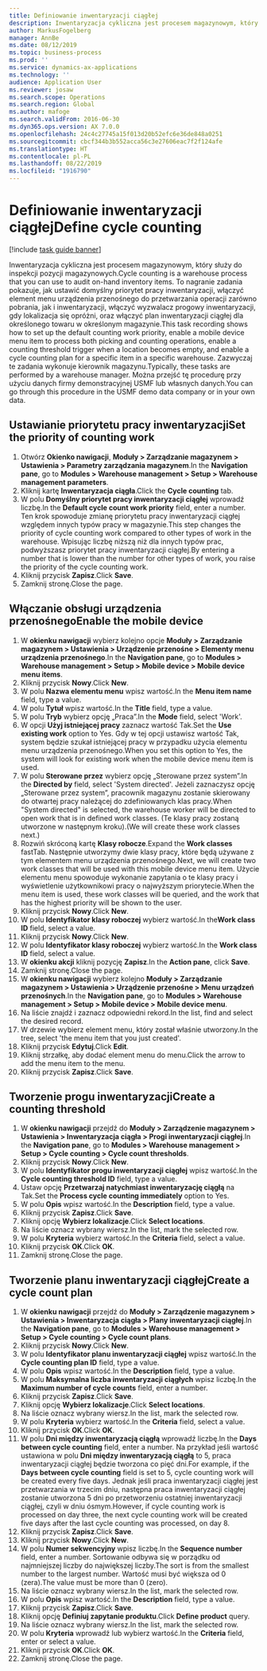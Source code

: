 ```yaml
---
title: Definiowanie inwentaryzacji ciągłej
description: Inwentaryzacja cykliczna jest procesem magazynowym, który służy do inspekcji pozycji magazynowych.
author: MarkusFogelberg
manager: AnnBe
ms.date: 08/12/2019
ms.topic: business-process
ms.prod: ''
ms.service: dynamics-ax-applications
ms.technology: ''
audience: Application User
ms.reviewer: josaw
ms.search.scope: Operations
ms.search.region: Global
ms.author: mafoge
ms.search.validFrom: 2016-06-30
ms.dyn365.ops.version: AX 7.0.0
ms.openlocfilehash: 24c4c27745a15f013d20b52efc6e36de848a0251
ms.sourcegitcommit: cbcf344b3b552acca56c3e27606eac7f2f124afe
ms.translationtype: HT
ms.contentlocale: pl-PL
ms.lasthandoff: 08/22/2019
ms.locfileid: "1916790"
---
```

# <a name="define-cycle-counting"></a><span data-ttu-id="105b7-103">Definiowanie inwentaryzacji ciągłej</span><span class="sxs-lookup"><span data-stu-id="105b7-103">Define cycle counting</span></span> 

[!include [task guide banner](../../includes/task-guide-banner.md)]

<span data-ttu-id="105b7-104">Inwentaryzacja cykliczna jest procesem magazynowym, który służy do inspekcji pozycji magazynowych.</span><span class="sxs-lookup"><span data-stu-id="105b7-104">Cycle counting is a warehouse process that you can use to audit on-hand inventory items.</span></span> <span data-ttu-id="105b7-105">To nagranie zadania pokazuje, jak ustawić domyślny priorytet pracy inwentaryzacji, włączyć element menu urządzenia przenośnego do przetwarzania operacji zarówno pobrania, jak i inwentaryzacji, włączyć wyzwalacz progowy inwentaryzacji, gdy lokalizacja się opróżni, oraz włączyć plan inwentaryzacji ciągłej dla określonego towaru w określonym magazynie.</span><span class="sxs-lookup"><span data-stu-id="105b7-105">This task recording shows how to set up the default counting work priority, enable a mobile device menu item to process both picking and counting operations, enable a counting threshold trigger when a location becomes empty, and enable a cycle counting plan for a specific item in a specific warehouse.</span></span> <span data-ttu-id="105b7-106">Zazwyczaj te zadania wykonuje kierownik magazynu.</span><span class="sxs-lookup"><span data-stu-id="105b7-106">Typically, these tasks are performed by a warehouse manager.</span></span> <span data-ttu-id="105b7-107">Można przejść tę procedurę przy użyciu danych firmy demonstracyjnej USMF lub własnych danych.</span><span class="sxs-lookup"><span data-stu-id="105b7-107">You can go through this procedure in the USMF demo data company or in your own data.</span></span>


## <a name="set-the-priority-of-counting-work"></a><span data-ttu-id="105b7-108">Ustawianie priorytetu pracy inwentaryzacji</span><span class="sxs-lookup"><span data-stu-id="105b7-108">Set the priority of counting work</span></span>
1. <span data-ttu-id="105b7-109">Otwórz **Okienko nawigacji**, **Moduły > Zarządzanie magazynem > Ustawienia > Parametry zarządzania magazynem**.</span><span class="sxs-lookup"><span data-stu-id="105b7-109">In the **Navigation pane**, go to **Modules > Warehouse management > Setup > Warehouse management parameters**.</span></span>
2. <span data-ttu-id="105b7-110">Kliknij kartę **Inwentaryzacja ciągła**.</span><span class="sxs-lookup"><span data-stu-id="105b7-110">Click the **Cycle counting** tab.</span></span>
3. <span data-ttu-id="105b7-111">W polu **Domyślny priorytet pracy inwentaryzacji ciągłej** wprowadź liczbę.</span><span class="sxs-lookup"><span data-stu-id="105b7-111">In the **Default cycle count work priority** field, enter a number.</span></span> <span data-ttu-id="105b7-112">Ten krok spowoduje zmianę priorytetu pracy inwentaryzacji ciągłej względem innych typów pracy w magazynie.</span><span class="sxs-lookup"><span data-stu-id="105b7-112">This step changes the priority of cycle counting work compared to other types of work in the warehouse.</span></span> <span data-ttu-id="105b7-113">Wpisując liczbę niższą niż dla innych typów prac, podwyższasz priorytet pracy inwentaryzacji ciągłej.</span><span class="sxs-lookup"><span data-stu-id="105b7-113">By entering a number that is lower than the number for other types of work, you raise the priority of the cycle counting work.</span></span>  
4. <span data-ttu-id="105b7-114">Kliknij przycisk **Zapisz**.</span><span class="sxs-lookup"><span data-stu-id="105b7-114">Click **Save**.</span></span>
5. <span data-ttu-id="105b7-115">Zamknij stronę.</span><span class="sxs-lookup"><span data-stu-id="105b7-115">Close the page.</span></span>

## <a name="enable-the-mobile-device"></a><span data-ttu-id="105b7-116">Włączanie obsługi urządzenia przenośnego</span><span class="sxs-lookup"><span data-stu-id="105b7-116">Enable the mobile device</span></span>
1. <span data-ttu-id="105b7-117">W **okienku nawigacji** wybierz kolejno opcje **Moduły > Zarządzanie magazynem > Ustawienia > Urządzenie przenośne > Elementy menu urządzenia przenośnego**.</span><span class="sxs-lookup"><span data-stu-id="105b7-117">In the **Navigation pane**, go to **Modules > Warehouse management > Setup > Mobile device > Mobile device menu items**.</span></span>
2. <span data-ttu-id="105b7-118">Kliknij przycisk **Nowy**.</span><span class="sxs-lookup"><span data-stu-id="105b7-118">Click **New**.</span></span>
3. <span data-ttu-id="105b7-119">W polu **Nazwa elementu menu** wpisz wartość.</span><span class="sxs-lookup"><span data-stu-id="105b7-119">In the **Menu item name** field, type a value.</span></span>
4. <span data-ttu-id="105b7-120">W polu **Tytuł** wpisz wartość.</span><span class="sxs-lookup"><span data-stu-id="105b7-120">In the **Title** field, type a value.</span></span>
5. <span data-ttu-id="105b7-121">W polu **Tryb** wybierz opcję „Praca”.</span><span class="sxs-lookup"><span data-stu-id="105b7-121">In the **Mode** field, select 'Work'.</span></span>
6. <span data-ttu-id="105b7-122">W opcji **Użyj istniejącej pracy** zaznacz wartość Tak.</span><span class="sxs-lookup"><span data-stu-id="105b7-122">Set the **Use existing work** option to Yes.</span></span> <span data-ttu-id="105b7-123">Gdy w tej opcji ustawisz wartość Tak, system będzie szukał istniejącej pracy w przypadku użycia elementu menu urządzenia przenośnego.</span><span class="sxs-lookup"><span data-stu-id="105b7-123">When you set this option to Yes, the system will look for existing work when the mobile device menu item is used.</span></span>  
7. <span data-ttu-id="105b7-124">W polu **Sterowane przez** wybierz opcję „Sterowane przez system”.</span><span class="sxs-lookup"><span data-stu-id="105b7-124">In the **Directed by** field, select 'System directed'.</span></span> <span data-ttu-id="105b7-125">Jeżeli zaznaczysz opcję „Sterowane przez system”, pracownik magazynu zostanie skierowany do otwartej pracy należącej do zdefiniowanych klas pracy.</span><span class="sxs-lookup"><span data-stu-id="105b7-125">When "System directed" is selected, the warehouse worker will be directed to open work that is in defined work classes.</span></span> <span data-ttu-id="105b7-126">(Te klasy pracy zostaną utworzone w następnym kroku).</span><span class="sxs-lookup"><span data-stu-id="105b7-126">(We will create these work classes next.)</span></span>  
8. <span data-ttu-id="105b7-127">Rozwiń skróconą kartę **Klasy robocze**.</span><span class="sxs-lookup"><span data-stu-id="105b7-127">Expand the **Work classes** fastTab.</span></span> <span data-ttu-id="105b7-128">Następnie utworzymy dwie klasy pracy, które będą używane z tym elementem menu urządzenia przenośnego.</span><span class="sxs-lookup"><span data-stu-id="105b7-128">Next, we will create two work classes that will be used with this mobile device menu item.</span></span> <span data-ttu-id="105b7-129">Użycie elementu menu spowoduje wykonanie zapytania o te klasy pracy i wyświetlenie użytkownikowi pracy o najwyższym priorytecie.</span><span class="sxs-lookup"><span data-stu-id="105b7-129">When the menu item is used, these work classes will be queried, and the work that has the highest priority will be shown to the user.</span></span>  
9. <span data-ttu-id="105b7-130">Kliknij przycisk **Nowy**.</span><span class="sxs-lookup"><span data-stu-id="105b7-130">Click **New**.</span></span>
10. <span data-ttu-id="105b7-131">W polu **Identyfikator klasy roboczej** wybierz wartość.</span><span class="sxs-lookup"><span data-stu-id="105b7-131">In the**Work class ID** field, select a value.</span></span>
11. <span data-ttu-id="105b7-132">Kliknij przycisk **Nowy**.</span><span class="sxs-lookup"><span data-stu-id="105b7-132">Click **New**.</span></span>
12. <span data-ttu-id="105b7-133">W polu **Identyfikator klasy roboczej** wybierz wartość.</span><span class="sxs-lookup"><span data-stu-id="105b7-133">In the **Work class ID** field, select a value.</span></span>
13. <span data-ttu-id="105b7-134">W **okienku akcji** kliknij pozycję **Zapisz**.</span><span class="sxs-lookup"><span data-stu-id="105b7-134">In the **Action pane**, click **Save**.</span></span>
14. <span data-ttu-id="105b7-135">Zamknij stronę.</span><span class="sxs-lookup"><span data-stu-id="105b7-135">Close the page.</span></span>
15. <span data-ttu-id="105b7-136">W **okienku nawigacji** wybierz kolejno **Moduły > Zarządzanie magazynem > Ustawienia > Urządzenie przenośne > Menu urządzeń przenośnych**.</span><span class="sxs-lookup"><span data-stu-id="105b7-136">In the **Navigation pane**, go to **Modules > Warehouse management > Setup > Mobile device > Mobile device menu**.</span></span>
16. <span data-ttu-id="105b7-137">Na liście znajdź i zaznacz odpowiedni rekord.</span><span class="sxs-lookup"><span data-stu-id="105b7-137">In the list, find and select the desired record.</span></span>
17. <span data-ttu-id="105b7-138">W drzewie wybierz element menu, który został właśnie utworzony.</span><span class="sxs-lookup"><span data-stu-id="105b7-138">In the tree, select 'the menu item that you just created'.</span></span>
18. <span data-ttu-id="105b7-139">Kliknij przycisk **Edytuj**.</span><span class="sxs-lookup"><span data-stu-id="105b7-139">Click **Edit**.</span></span>
19. <span data-ttu-id="105b7-140">Kliknij strzałkę, aby dodać element menu do menu.</span><span class="sxs-lookup"><span data-stu-id="105b7-140">Click the arrow to add the menu item to the menu.</span></span>
20. <span data-ttu-id="105b7-141">Kliknij przycisk **Zapisz**.</span><span class="sxs-lookup"><span data-stu-id="105b7-141">Click **Save**.</span></span>

## <a name="create-a-counting-threshold"></a><span data-ttu-id="105b7-142">Tworzenie progu inwentaryzacji</span><span class="sxs-lookup"><span data-stu-id="105b7-142">Create a counting threshold</span></span>
1. <span data-ttu-id="105b7-143">W **okienku nawigacji** przejdź do **Moduły > Zarządzenie magazynem > Ustawienia > Inwentaryzacja ciągła > Progi inwentaryzacji ciągłej**.</span><span class="sxs-lookup"><span data-stu-id="105b7-143">In the **Navigation pane**, go to **Modules > Warehouse management > Setup > Cycle counting > Cycle count thresholds**.</span></span>
2. <span data-ttu-id="105b7-144">Kliknij przycisk **Nowy**.</span><span class="sxs-lookup"><span data-stu-id="105b7-144">Click **New**.</span></span>
3. <span data-ttu-id="105b7-145">W polu **Identyfikator progu inwentaryzacji ciągłej** wpisz wartość.</span><span class="sxs-lookup"><span data-stu-id="105b7-145">In the **Cycle counting threshold ID** field, type a value.</span></span>
4. <span data-ttu-id="105b7-146">Ustaw opcję **Przetwarzaj natychmiast inwentaryzację ciągłą** na Tak.</span><span class="sxs-lookup"><span data-stu-id="105b7-146">Set the **Process cycle counting immediately** option to Yes.</span></span>
5. <span data-ttu-id="105b7-147">W polu **Opis** wpisz wartość.</span><span class="sxs-lookup"><span data-stu-id="105b7-147">In the **Description** field, type a value.</span></span>
6. <span data-ttu-id="105b7-148">Kliknij przycisk **Zapisz**.</span><span class="sxs-lookup"><span data-stu-id="105b7-148">Click **Save**.</span></span>
7. <span data-ttu-id="105b7-149">Kliknij opcję **Wybierz lokalizacje**.</span><span class="sxs-lookup"><span data-stu-id="105b7-149">Click **Select locations**.</span></span>
8. <span data-ttu-id="105b7-150">Na liście oznacz wybrany wiersz.</span><span class="sxs-lookup"><span data-stu-id="105b7-150">In the list, mark the selected row.</span></span>
9. <span data-ttu-id="105b7-151">W polu **Kryteria** wybierz wartość.</span><span class="sxs-lookup"><span data-stu-id="105b7-151">In the **Criteria** field, select a value.</span></span>
10. <span data-ttu-id="105b7-152">Kliknij przycisk **OK**.</span><span class="sxs-lookup"><span data-stu-id="105b7-152">Click **OK**.</span></span>
11. <span data-ttu-id="105b7-153">Zamknij stronę.</span><span class="sxs-lookup"><span data-stu-id="105b7-153">Close the page.</span></span>

## <a name="create-a-cycle-count-plan"></a><span data-ttu-id="105b7-154">Tworzenie planu inwentaryzacji ciągłej</span><span class="sxs-lookup"><span data-stu-id="105b7-154">Create a cycle count plan</span></span>
1. <span data-ttu-id="105b7-155">W **okienku nawigacji** przejdź do **Moduły > Zarządzenie magazynem > Ustawienia > Inwentaryzacja ciągła > Plany inwentaryzacji ciągłej**.</span><span class="sxs-lookup"><span data-stu-id="105b7-155">In the **Navigation pane**, go to **Modules > Warehouse management > Setup > Cycle counting > Cycle count plans**.</span></span>
2. <span data-ttu-id="105b7-156">Kliknij przycisk **Nowy**.</span><span class="sxs-lookup"><span data-stu-id="105b7-156">Click **New**.</span></span>
3. <span data-ttu-id="105b7-157">W polu **Identyfikator planu inwentaryzacji ciągłej** wpisz wartość.</span><span class="sxs-lookup"><span data-stu-id="105b7-157">In the **Cycle counting plan ID** field, type a value.</span></span>
4. <span data-ttu-id="105b7-158">W polu **Opis** wpisz wartość.</span><span class="sxs-lookup"><span data-stu-id="105b7-158">In the **Description** field, type a value.</span></span>
5. <span data-ttu-id="105b7-159">W polu **Maksymalna liczba inwentaryzacji ciągłych** wpisz liczbę.</span><span class="sxs-lookup"><span data-stu-id="105b7-159">In the **Maximum number of cycle counts** field, enter a number.</span></span>
6. <span data-ttu-id="105b7-160">Kliknij przycisk **Zapisz**.</span><span class="sxs-lookup"><span data-stu-id="105b7-160">Click **Save**.</span></span>
7. <span data-ttu-id="105b7-161">Kliknij opcję **Wybierz lokalizacje**.</span><span class="sxs-lookup"><span data-stu-id="105b7-161">Click **Select locations**.</span></span>
8. <span data-ttu-id="105b7-162">Na liście oznacz wybrany wiersz.</span><span class="sxs-lookup"><span data-stu-id="105b7-162">In the list, mark the selected row.</span></span>
9. <span data-ttu-id="105b7-163">W polu **Kryteria** wybierz wartość.</span><span class="sxs-lookup"><span data-stu-id="105b7-163">In the **Criteria** field, select a value.</span></span>
10. <span data-ttu-id="105b7-164">Kliknij przycisk **OK**.</span><span class="sxs-lookup"><span data-stu-id="105b7-164">Click **OK**.</span></span>
11. <span data-ttu-id="105b7-165">W polu **Dni między inwentaryzacją ciągłą** wprowadź liczbę.</span><span class="sxs-lookup"><span data-stu-id="105b7-165">In the **Days between cycle counting** field, enter a number.</span></span> <span data-ttu-id="105b7-166">Na przykład jeśli wartość ustawiona w polu **Dni między inwentaryzacją ciągłą** to 5, praca inwentaryzacji ciągłej będzie tworzona co pięć dni.</span><span class="sxs-lookup"><span data-stu-id="105b7-166">For example, if the **Days between cycle counting** field is set to 5, cycle counting work will be created every five days.</span></span> <span data-ttu-id="105b7-167">Jednak jeśli praca inwentaryzacji ciągłej jest przetwarzania w trzecim dniu, następna praca inwentaryzacji ciągłej zostanie utworzona 5 dni po przetworzeniu ostatniej inwentaryzacji ciągłej, czyli w dniu ósmym.</span><span class="sxs-lookup"><span data-stu-id="105b7-167">However, if cycle counting work is processed on day three, the next cycle counting work will be created five days after the last cycle counting was processed, on day 8.</span></span>  
12. <span data-ttu-id="105b7-168">Kliknij przycisk **Zapisz**.</span><span class="sxs-lookup"><span data-stu-id="105b7-168">Click **Save**.</span></span>
13. <span data-ttu-id="105b7-169">Kliknij przycisk **Nowy**.</span><span class="sxs-lookup"><span data-stu-id="105b7-169">Click **New**.</span></span>
14. <span data-ttu-id="105b7-170">W polu **Numer sekwencyjny** wpisz liczbę.</span><span class="sxs-lookup"><span data-stu-id="105b7-170">In the **Sequence number** field, enter a number.</span></span> <span data-ttu-id="105b7-171">Sortowanie odbywa się w porządku od najmniejszej liczby do największej liczby.</span><span class="sxs-lookup"><span data-stu-id="105b7-171">The sort is from the smallest number to the largest number.</span></span> <span data-ttu-id="105b7-172">Wartość musi być większa od 0 (zera).</span><span class="sxs-lookup"><span data-stu-id="105b7-172">The value must be more than 0 (zero).</span></span>  
15. <span data-ttu-id="105b7-173">Na liście oznacz wybrany wiersz.</span><span class="sxs-lookup"><span data-stu-id="105b7-173">In the list, mark the selected row.</span></span>
16. <span data-ttu-id="105b7-174">W polu **Opis** wpisz wartość.</span><span class="sxs-lookup"><span data-stu-id="105b7-174">In the **Description** field, type a value.</span></span>
17. <span data-ttu-id="105b7-175">Kliknij przycisk **Zapisz**.</span><span class="sxs-lookup"><span data-stu-id="105b7-175">Click **Save**.</span></span>
18. <span data-ttu-id="105b7-176">Kliknij opcję **Definiuj zapytanie produktu**.</span><span class="sxs-lookup"><span data-stu-id="105b7-176">Click **Define product** query.</span></span>
19. <span data-ttu-id="105b7-177">Na liście oznacz wybrany wiersz.</span><span class="sxs-lookup"><span data-stu-id="105b7-177">In the list, mark the selected row.</span></span>
20. <span data-ttu-id="105b7-178">W polu **Kryteria** wprowadź lub wybierz wartość.</span><span class="sxs-lookup"><span data-stu-id="105b7-178">In the **Criteria** field, enter or select a value.</span></span>
21. <span data-ttu-id="105b7-179">Kliknij przycisk **OK**.</span><span class="sxs-lookup"><span data-stu-id="105b7-179">Click **OK**.</span></span>
22. <span data-ttu-id="105b7-180">Zamknij stronę.</span><span class="sxs-lookup"><span data-stu-id="105b7-180">Close the page.</span></span>

